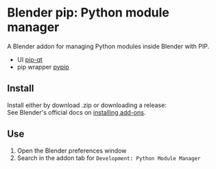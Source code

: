 # Blender pip: Python module manager

A Blender addon for managing Python modules inside Blender with PIP. 

- UI [pip-qt](https://github.com/hannesdelbeke/pip-qt)
- pip wrapper [pypip](https://github.com/hannesdelbeke/pypip)


## Install
Install either by download .zip or downloading a release:  
See Blender's official docs on [installing add-ons](https://docs.blender.org/manual/en/latest/editors/preferences/addons.html#installing-add-ons).

## Use
1. Open the Blender preferences window  
2. Search in the addon tab for `Development: Python Module Manager`
